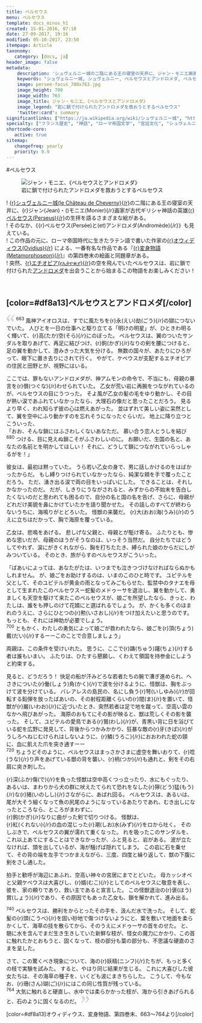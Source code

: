 ```yaml
---
title: ペルセウス
menu: ペルセウス
template: docs_minus_h1
created: 15-01-2016, 07:10
date: 27-09-2017, 19:16
modified: 05-10-2017, 23:50
itempage: Article
taxonomy:
   category: [docs, ja]
header_image: false
metadata:
    description: 'シュヴェルニー城の二階にある王の寝室の天井に、ジャン・モニエ画家が描いたペルセウスとアンドロメダ諸絵画の元に、オウィディウス作家が書いた『変身物語』の第四巻末の『ペルセウスとアンドロメダ』章を語る文書'
    keywords: "シュヴェルニー城, シュヴェルニー, ペルセウスとアンドロメダ, ペルセウス, アンドロメダ, オウィディウス, 変身物語, ジャン・モニエ, Jean MONIER, Persée et Andromède, Persée, Andromède, Cheverny, Château de Cheverny"
    image: persee-focus_700x763.jpg
    image_height: 700
    image_width: 763
    image_title: ジャン・モニエ、《ペルセウスとアンドロメダ》
    image_legend: "岩に鎖で付けられたアンドロメダを救おうとするペルセウス"
    'twitter:card': summary
significantlinks: ["https://ja.wikipedia.org/wiki/シュヴェルニー城", "https://ja.wikipedia.org/wiki/ペルセウス", "https://ja.wikipedia.org/wiki/オウィディウス", "https://ja.wikipedia.org/wiki/変身物語", "https://ja.wikipedia.org/wiki/エチオピア", "https://ja.wikipedia.org/wiki/アンドロメダ"]
specialty: ["フランス歴史", "神話", "ローマ帝国文学", "宮廷文化", "シュヴェルニー城", "シュヴェルニー", "ペルセウスとアンドロメダ", "ペルセウス", "アンドロメダ", "オウィディウス", "変身物語", "ジャン・モニエ", "Cheverny", "Jean MONIER", "Persée et Andromède", "Persée", "Andromède", "Château de Cheverny"]
shortcode-core:
   active: true
sitemap:
   changefreq: yearly
   priority: 0.9
---
```

#ペルセウス

<figure><picture>
<source
media="(min-width: 959px)"
sizes="(max-width: 767px) 98vw, (min-width: 959px) 50vw, 86vw"
srcset="
/user/sites/docs/pages/01.home/03.chateaux-de-la-loire/03.cheverny/02.perseus/persee-280.webp 280w,
/user/sites/docs/pages/01.home/03.chateaux-de-la-loire/03.cheverny/02.perseus/persee-380.webp 380w,
/user/sites/docs/pages/01.home/03.chateaux-de-la-loire/03.cheverny/02.perseus/persee-480.webp 480w,
/user/sites/docs/pages/01.home/03.chateaux-de-la-loire/03.cheverny/02.perseus/persee-640.webp 640w,
/user/sites/docs/pages/01.home/03.chateaux-de-la-loire/03.cheverny/02.perseus/persee_700x869.webp 700w"
type="image/webp" />
<source
media="(min-width: 959px)"
sizes="(max-width: 767px) 98vw, (min-width: 959px) 50vw, 86vw"
srcset="
/user/sites/docs/pages/01.home/03.chateaux-de-la-loire/03.cheverny/02.perseus/persee-280.jpg 280w,
/user/sites/docs/pages/01.home/03.chateaux-de-la-loire/03.cheverny/02.perseus/persee-380.jpg 380w,
/user/sites/docs/pages/01.home/03.chateaux-de-la-loire/03.cheverny/02.perseus/persee-480.jpg 480w,
/user/sites/docs/pages/01.home/03.chateaux-de-la-loire/03.cheverny/02.perseus/persee-640.jpg 640w,
/user/sites/docs/pages/01.home/03.chateaux-de-la-loire/03.cheverny/02.perseus/persee_700x869.jpg 700w" />
<source
sizes="(max-width: 767px) 98vw, (min-width: 959px) 50vw, 86vw"
srcset="
/user/sites/docs/pages/01.home/03.chateaux-de-la-loire/03.cheverny/02.perseus/persee-focus-280.webp 280w,
/user/sites/docs/pages/01.home/03.chateaux-de-la-loire/03.cheverny/02.perseus/persee-focus-380.webp 380w,
/user/sites/docs/pages/01.home/03.chateaux-de-la-loire/03.cheverny/02.perseus/persee-focus-480.webp 480w,
/user/sites/docs/pages/01.home/03.chateaux-de-la-loire/03.cheverny/02.perseus/persee-focus-640.webp 640w,
/user/sites/docs/pages/01.home/03.chateaux-de-la-loire/03.cheverny/02.perseus/persee-focus_700x763.webp 700w"
type="image/webp" />
<img src="/user/sites/docs/pages/01.home/03.chateaux-de-la-loire/03.cheverny/02.perseus/persee-focus_700x763.jpg" alt="ジャン・モニエ、《ペルセウスとアンドロメダ》" title="ジャン・モニエ、《ペルセウスとアンドロメダ》" class="class-diane-img"
sizes="(max-width: 767px) 98vw, (min-width: 959px) 50vw, 86vw"
srcset="
/user/sites/docs/pages/01.home/03.chateaux-de-la-loire/03.cheverny/02.perseus/persee-focus-280.jpg 280w,
/user/sites/docs/pages/01.home/03.chateaux-de-la-loire/03.cheverny/02.perseus/persee-focus-380.jpg 380w,
/user/sites/docs/pages/01.home/03.chateaux-de-la-loire/03.cheverny/02.perseus/persee-focus-480.jpg 480w,
/user/sites/docs/pages/01.home/03.chateaux-de-la-loire/03.cheverny/02.perseus/persee-focus-640.jpg 640w,
/user/sites/docs/pages/01.home/03.chateaux-de-la-loire/03.cheverny/02.perseus/persee-focus_700x763.jpg 700w"
>
</picture><figcaption>岩に鎖で付けられたアンドロメダを救おうとするペルセウス</figcaption></figure>

! [{r}シュヴェルニー城(le&#160;Château&#160;de&#160;Cheverny){/r}][1]の二階にある王の寝室の天井に、{r}ジャン(Jean)・()モニエ(Monier){/r}画家が古代ギリシャ神話の英雄[{r}ペルセウス(Perseus){/r}][2]の生拝を語るさまざまな絵がある。  
! そのなか、《{r}ペルセウス(Persée)と(et)アンドロメダ(Andromède){/r}》も見えている。  
! この作品の元に、ローマ帝国時代に生きたラテン語で書いた作家の[{r}オウィディウス(Ovidius){/r}][3] による、一番有名な作品である『[{r}変身物語(Metamorphoseon){/r}][4]』の第四巻末の絵画と同題章がある。  
! 突然、[{r}エチオピア(የኢትዮጵያ){/r}][5]の空を飛んでいたペルセウスは、岩に鎖で付けられた[アンドロメダ][6]を出会うことから始まるこの物語をお楽しみください！

<br>

## [color=#df8a13]ペルセウスとアンドロメダ[/color]

<span><svg xmlns="http://www.w3.org/2000/svg" width="22px" height="22px" viewBox="0 0 78 78" fill="lightgrey" opacity="1"><path d="M76.5 9.0009L57.0898 32.605c-.88226 1.10283-.88226 1.54397-.88226 1.76454 0 1.10286 1.76455 3.30857 2.8674 4.632l13.0167 14.99877L61.50123 74.9545 50.4727 59.51456c-2.87047-3.97028-10.80793-15.88413-10.80793-19.19267 0-1.76458.6617-2.4263 6.6171-9.7051C60.8395 12.74754 63.04522 10.98297 70.98575 3.0455L76.5 9.00092zm-38.16172 0L18.9281 32.605c-.88228 1.10283-.88228 1.54397-.88228 1.76454 0 1.10286 1.76457 3.30857 2.86742 4.632L33.92688 54.0003 23.3395 74.9545 12.30793 59.51456C9.44053 55.54428 1.5 43.63043 1.5 40.3219c0-1.76458.6617-2.4263 6.6171-9.7051C22.67475 12.74754 24.88043 10.98297 32.82097 3.0455l5.51732 5.9554z"/></svg></span>
<sup>663</sup> 
風神アイオロスは、すでに風たちを{r}永(えい)劫(ごう){/r}の獄につないでいた。
人びとを一日の仕事へと駆り立てる「明けの明星」が、ひときわ明るく輝いて、{r}高(たか)空(そら){/r}にのぼった。
ペルセウスは、翼のついたサンダルを取りあげて、再足に結びつけ、{r}鉤(かぎ){/r}なりの剣を腰につけると、足の翼を動かして、澄みきった大気を分ける。
無数の国々が、あたりにひろがって、眼下に置き去りにされて行く。
やがて、ケペウスが支配するエチオピアの住民と田野とが、視野にはいる。

ここでは、罪もないアンドロメダが、神アムモンの命令で、不当にも、母親の暴言を{r}償(つぐな){/r}わせられていた。
乙女が荒い岩に再腕をつながれているのが、ペルセウスの目にうつった。
そよ風が乙女の髪の毛をゆり動かし、その目が熱い涙であふれていなかったなら、大理石の像だと思ったことだろう。
見るより早く、われ知らず彼の心は燃えあがった。
並はずれて美しい姿に呆然として、翼を空中にふり動かすのを忘れそうになったぐらいだ。
地上に降り立つとこういった、  
「おお、そんな鎖にはふさわしくないあなただ。
慕い合う恋人とうしを結び  
<sup>680</sup> 
つける、目に見えぬ鎖こそがふさわしいのに。
お願いだ、生国の名と、あなたの名前とを明かしてほしい！
それに、どうして鎖につながれていらっしゃるがを！」

彼女は、最初は黙っていた。
うら若い乙女の身で、男に話しかけるのをはばかったからだ。
もし縛りつけられていなかったなら、純潔な頬を手で覆ったことだろう。
ただ、湧き出る涙で両の目をいっぱいにした。
できることは、それしかなかったのだ。
だが、しきりにうながされると、みずからの不始末を告白したくないのだと思われても困るので、自分の名と国の名を告げ、さらに、母親がどれだけ美貌を鼻にかけていたかを語り聞かせた。
その話しのすべてが終わらないうちに、海鳴りがとどろいた。
怪獣の来襲だ。
{r}大(おお)海(うみ){/r}のうえに立ちはだかって、胸で海原を覆っている。

乙女は、悲鳴をあげる。
悲しげな父親と、母親とが駈け寄る。
ふたりとも、惨めな思いだが、母親のほうがそうなのは、いっそう当然だ。
自分たちではどうしてやれず、涙にがきくれながら、胸を打ちたたき、縛られた娘のからだにしがみついている。
そのとき、旅がらすのペルセウスがこういった。

「ばあいによっては、あなたがたは、いつまでも泣きつづけなければならぬかもしれません。
が、娘ごをお助けするのは、いまのこのひと時です。
ユピテルを父として、そのユピテルが黄金の雨となってみごもらせた、監禁中のタナエを母として生まれたこのペルセウスー蛇髪のメドゥーサを退治し、翼を動かして、勇ましくも天空を駆けて来たこのペルセウスが、娘ごを所望したなら、きっと、わたしは、誰をも押しのけて花婿にと選ばれるでしょう。
が、かくも多くのほまれのうえに、さらにひとつの{r}勲(いさおし){/r}をつけ加えたいと思うのです。
もっとも、それには神助が必要でしょう。  
<sup>700</sup> 
ともかく、わたしの勇気によって娘ごが救われたなら、娘ごを{r}頂(ちょう)戴(だい){/r}するーーこのことで合意しましょう」

両親は、この条件を受けいれた。
思うに、ここで{r}躊(ちゅう)躇(ちょ){/r}する者は誰もいまい。
ふたりは、ひたすら懇願し、くわえて領国を持参金にしようと約束する。

見ると、どうだろう！ 快足の船が汗みどろな若者たちの腕で漕ぎ進められ、ヘさきについた{r}働(しょう)角(かく){/r}で波を分けるように、怪獣は、胸をぶっけて波を分けている。
バレアレスの島民の、名にし負う{r}弩(いしゆみ){/r}が回転する鉛弾を放ったばあいの、その射程距離くらいの{r}間(ま){/r}を置いて、怪獣が{r}巌(いわお){/r}に近づいたとき、突然若者は足で地を蹴って、空高い雲のなかへ飛びあがった。
海原のおもてにその影が映ると、獣は荒しくその影を襲った。
そして、ユピテルの愛鳥である{r}鷲(わし){/r}が、青黒い背に日を浴びている蛇を広野に発見して、背後からつかみかかり、狂暴な敵の{r}牙(きば){/r}がうしろへねじむけられはしないように、{r}鱗(うろこ){/r}におおわれた蛇の頸に、血に飢えた爪を突き通すーー  
<sup>720</sup> 
ちょうどそのように、ペルセウスはまっさかさまに虚空を舞いおりて、{r}唸(うな){/r}り声をあげている獣の背を襲い、{r}柄(つか){/r}も通れと、剣をその右肩に突き刺した。

{r}深(ふか)傷(で){/r}を負った怪獣は空中高くつっ立ったり、水にもぐったり、あるいは、まわりから犬の群に吠えたてられて恐れをなした{r}獰(どう)猛(もう){/r}な{r}猪(いのしし){/r}さながらに、あばれ回る。
ペルセウスは、あるいは、尾が大そう細くなって魚の尻尾のようになっているあたりであれ、むき出しになったところなら、ところがまわずに、  
{r}鉤(かぎ){/r}なりに曲がった剣で切りつける。
怪獣は、  
{r}紅(くれない){/r}の血の混じった{r}潮(しお)水(みず){/r}をロから吐く。
そのしぶきで、ペルセウスの翼が濡れて重くなった。
れを吸ったこのサンダルを、これ以上あてにすることはできなかったが、ふと見ると、岩がある。
波が立たなければ、頭を出しているが、海が騒げば隠れてしまう。
この岩に石を乗せて、その背の端を左手でつかまえながら、三度、四度と繰り返して、獣の下腹に剣をさし通した。

拍手と歓呼が海辺にあふれ、空高い神々の宮居にまでとどいた。
母カッシオペと父親ケペウスは大喜びし、{r}婿(むこ){/r}としてのペルセウスに敬意を表し、彼を、家の頼りであり、救い主であると宣言した。
この怪獣退治の{r}褒(ほう)賞(しょう){/r}であり、その原因でもあった乙女も、鎖を解かれて、進み出る。

<sup>740</sup> 
ペルセウスは、勝利をからとったその手を、汲んだ水で洗った。
そして、蛇髪の{r}頭(こうべ){/r}を固い砂地で傷つけないようにと、葉を敷いて地面を柔らかくして、海草の技を散らてから、そのうえにメドゥーサの首をのせた。
と、髄に水を含んでまだ生き生きしていた新鮮な枝が、怪女の魔力にかかり、この首に触れたかとおもうと、固くなって、枝の部分も葉の部分も、不思議な硬直のさまを呈した。

さて、この驚くべき現象について、海の{r}妖精(ニンフ){/r}たちが、もっと多くの枝で実験を試みた。
すると、やはり同じ結果が生じる。
これに大喜びした彼女たちは、その海草の種子を、いくども波にまきちらした。
こうして、今もなお、{r}珊(さん)瑚(ご){/r}にはこの同じ性質が残っている。  
<sup>764</sup> 
大気に触れると硬直し、水中では柔らかかった枝が、海から引きあげられると、石のように固くなるのだ。
 <span><svg xmlns="http://www.w3.org/2000/svg" width="22px" height="22px" viewBox="0 0 78 78" fill="lightgrey" opacity="1"><path d="M1.5 68.9991L20.9102 45.395c.88226-1.10283.88226-1.54397.88226-1.76454 0-1.10286-1.76455-3.30857-2.8674-4.632L5.90836 23.9997 16.49877 3.0455 27.5273 18.48544c2.87047 3.97028 10.80793 15.88413 10.80793 19.19267 0 1.76458-.6617 2.4263-6.6171 9.7051C17.1605 65.25246 14.95478 67.01703 7.01425 74.9545L1.5 68.99908zm38.16172 0L59.0719 45.395c.88228-1.10283.88228-1.54397.88228-1.76454 0-1.10286-1.76457-3.30857-2.86742-4.632L44.07312 23.9997 54.6605 3.0455l11.03157 15.43992C68.55947 22.45572 76.5 34.36957 76.5 37.6781c0 1.76458-.6617 2.4263-6.6171 9.7051C55.32526 65.25246 53.11957 67.01703 45.17904 74.9545l-5.51732-5.9554z"/></svg></span>  

[color=#df8a13]オウィディウス、変身物語、第四巻末、663～764より[/color]

[1]: https://ja.wikipedia.org/wiki/シュヴェルニー城 "https://ja.wikipedia.org/wiki/シュヴェルニー城"
[2]: https://ja.wikipedia.org/wiki/ペルセウス "https://ja.wikipedia.org/wiki/ペルセウス"
[3]: https://ja.wikipedia.org/wiki/オウィディウス "https://ja.wikipedia.org/wiki/オウィディウス"
[4]: https://ja.wikipedia.org/wiki/変身物語 "https://ja.wikipedia.org/wiki/変身物語"
[5]: https://ja.wikipedia.org/wiki/エチオピア "https://ja.wikipedia.org/wiki/エチオピア"
[6]: https://ja.wikipedia.org/wiki/アンドロメダ "https://ja.wikipedia.org/wiki/アンドロメダ"